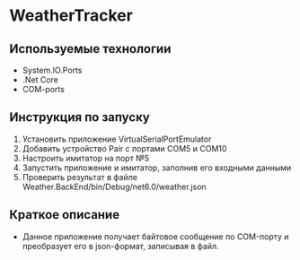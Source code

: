 # WeatherTracker #
## Используемые технологии ##
+ System.IO.Ports
+ .Net Core
+ COM-ports

## Инструкция по запуску ##
1. Установить приложение VirtualSerialPortEmulator
2. Добавить устройство Pair с портами COM5 и COM10
3. Настроить имитатор на порт №5
4. Запустить приложение и имитатор, заполнив его входными данными
5. Проверить результат в файле Weather.BackEnd/bin/Debug/net6.0/weather.json


## Краткое описание ##
- Данное приложение получает байтовое сообщение по COM-порту и преобразует его в json-формат, записывая в файл.

